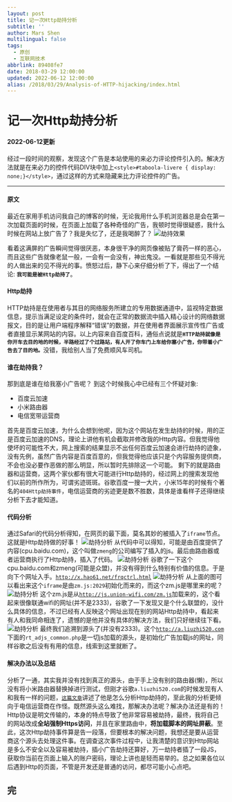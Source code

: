 ```yaml
---
layout: post
title: 记一次Http劫持分析
subtitle: ''
author: Mars Shen
multilingual: false
tags:
  - 原创
  - 互联网技术
abbrlink: 89408fe7
date: 2018-03-29 12:00:00
updated: 2022-06-12 12:00:00
alias: /2018/03/29/Analysis-of-HTTP-hijacking/index.html
---
```


# 记一次Http劫持分析

#### 2022-06-12更新
经过一段时间的观察，发现这个广告是本站使用的来必力评论控件引入的。解决方法就是在来必力的控件代码DIV块中加上```<style>#taboola-livere { display: none;}</style>```，通过这样的方式来隐藏来比力评论控件的广告。

---
#### 原文
最近在家用手机访问我自己的博客的时候，无论我用什么手机浏览器总是会在第一次加载页面的时候，在页面上加载了各种奇怪的广告，我顿时觉得很疑惑，我什么时候在网站上放广告了？我是失忆了，还是我喝醉了？
![劫持效果](/img/HttpJieChi/blog-1.jpeg)
<!-- more -->
看着这满屏的广告瞬间觉得很厌恶，本身很干净的网页像被贴了膏药一样的恶心，而且这些广告就像老鼠一般，一会有一会没有，神出鬼没。一看就是那些见不得光的人做出来的见不得光的事。愤怒过后，静下心来仔细分析了下，得出了一个结论: <code><b>我可能是被Http劫持了</b></code>。


#### Http劫持

HTTP劫持是在使用者与其目的网络服务所建立的专用数据通道中，监视特定数据信息，提示当满足设定的条件时，就会在正常的数据流中插入精心设计的网络数据报文，目的是让用户端程序解释“错误”的数据，并在使用者界面展示宣传性广告或者直接显示某网站的内容。以上内容来自百度百科，通俗点说就是<code><b>HTTP劫持就像是你开车去目的地的时候，半路经过了个过路站，有人开了你车门上车给你塞小广告，你带着小广告去了目的地。</b></code>没错，我给别人当了免费顺风车司机。

#### 谁在劫持我？

那到底是谁在给我塞小广告呢？ 到这个时候我心中已经有三个怀疑对象:
* 百度云加速
* 小米路由器
* 电信宽带运营商

首先是百度云加速，为什么会想到他呢，因为这个网站在发生劫持的时候，用的正是百度云加速的DNS，理论上讲他有机会截取并修改我的Http内容。但我觉得他使坏的可能性不大，网上搜索的结果显示不出任何百度云加速会进行劫持的迹象，没有先例，虽然广告内容是百度百意的，但我觉得他应该只是个内容服务提供商，不会也没必要作恶做的那么明显，所以暂时先排除这一个可能。
剩下的就是路由器和运营商，这两个家伙都有很大可能进行Http劫持的，经过网上的搜索发现他们以前的所作所为，可谓劣迹斑斑。谷歌百度一搜一大片，小米15年的时候有个著名的<code>404Http劫持事件</code>，电信运营商的劣迹更是数不胜数，具体是谁看样子还得继续分析下去才能知道。

#### 代码分析
通过Safari的代码分析得知，在网页的最下面，莫名其妙的被插入了<code>iframe</code>节点。这就是Http劫持做的好事！
![劫持分析](/img/HttpJieChi/blog-code-1.png)
从代码中可以得知，可能是由百度提供了内容(cpu.baidu.com)，这个叫做<code>zmeng</code>的公司编写了插入的js。最后由路由器或者运营商执行了Http劫持，插入了代码。
![劫持分析](/img/HttpJieChi/blog-code-5.png)
谷歌了一下这个cpu.baidu.com和zmeng(可能是众盟)，并没有得到什么特别有价值的信息。于是向下个网址入手。<code>http://x.hao61.net/frqctrl.html</code>
![劫持分析](/img/HttpJieChi/blog-code-2.png)
从上面的图可以看出来这个<code>iframe</code>是由<code>zm.js:2029</code>初始化而来的，而这个zm.js是哪里来的呢？
![劫持分析](/img/HttpJieChi/blog-code-3.png)
这个zm.js是从<code>http://js.union-wifi.com/zm.js</code>加载来的，这个看起来很像联通wifi的网址(并不是2333)，谷歌了一下发现又是个什么联盟的，没什么具体的信息，不过已经有人反映这个网址出现在别的网站Http劫持中，看起来有人和我同命相连了，遗憾的是他并没有具体的解决方法，我们只好继续往下看。
![劫持分析](/img/HttpJieChi/blog-code-4.png)
最终我们追溯到源头了(并没有2333)。这个<code>http://a.liuzhi520.com</code>下面的<code>rt_adjs_common.php</code>是一切js加载的源头，是初始化广告加载js的网址，同样谷歌之后没有有用的信息，线索到这里就断了。

#### 解决办法以及总结
分析了一通，其实我并没有找到真正的源头，由于手上没有别的路由器(懒)，所以没有将小米路由器替换掉进行测试，但刚才谷歌<code>a.liuzhi520.com</code>的时候发现有人和我有一样的问题，<code><a href="http://www.cnblogs.com/cyq1162/p/6096283.html">这篇文章</a></code>讲述了他是怎么分析Http劫持的，至此我的分析更倾向于电信运营商在作怪。既然源头这么难找，那解决办法呢？解决办法还是有的！Http协议是明文传输的，本身的特点导致了他非常容易被劫持，最终，我将自己的网站改成**全站强制Https访问**，并且在家里路由中，**将加载脚本的网址屏蔽**。至此，这次Http劫持事件算是告一段落，但要根本的解决问题，我想还是要从运营商这个源头去处理这件事。在调查这次事件过程中，让我清楚的意识到Http网站是多么不安全以及容易被劫持，插小广告劫持还算好，万一劫持者插了一段JS，获取你当前在页面上输入的账户密码，理论上讲也是轻而易举的。总之如果各位以后遇到Http的页面，不管是开发还是普通的访问，都尽可能小心点吧。

完
---

